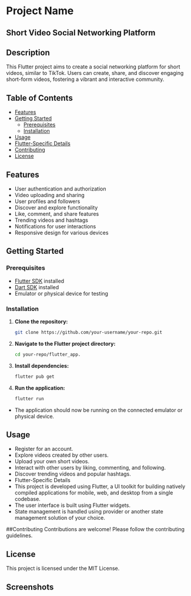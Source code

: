 # Project Name

## Short Video Social Networking Platform

## Description

This Flutter project aims to create a social networking platform for short videos, similar to TikTok. Users can create, share, and discover engaging short-form videos, fostering a vibrant and interactive community.

## Table of Contents

- [Features](#features)
- [Getting Started](#getting-started)
  - [Prerequisites](#prerequisites)
  - [Installation](#installation)
- [Usage](#usage)
- [Flutter-Specific Details](#flutter-specific-details)
- [Contributing](#contributing)
- [License](#license)

## Features

- User authentication and authorization
- Video uploading and sharing
- User profiles and followers
- Discover and explore functionality
- Like, comment, and share features
- Trending videos and hashtags
- Notifications for user interactions
- Responsive design for various devices

## Getting Started

### Prerequisites

- [Flutter SDK](https://flutter.dev/docs/get-started/install) installed
- [Dart SDK](https://dart.dev/get-dart) installed
- Emulator or physical device for testing

### Installation

1. **Clone the repository:**
   ```bash
   git clone https://github.com/your-username/your-repo.git
   
2. **Navigate to the Flutter project directory:**
   ```bash
   cd your-repo/flutter_app.

3. **Install dependencies:**
   ```bash
   flutter pub get
   
4. **Run the application:**
   ```bash
   flutter run
   
- The application should now be running on the connected emulator or physical device.

## Usage
- Register for an account.
- Explore videos created by other users.
- Upload your own short videos.
- Interact with other users by liking, commenting, and following.
- Discover trending videos and popular hashtags.
- Flutter-Specific Details
- This project is developed using Flutter, a UI toolkit for building natively 
  compiled applications for mobile, web, and desktop from a single codebase.
- The user interface is built using Flutter widgets.
- State management is handled using provider or another state management solution of 
  your choice.

##Contributing
Contributions are welcome! Please follow the contributing guidelines.

## License
This project is licensed under the MIT License.

## Screenshots

